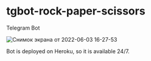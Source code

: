 # tgbot-rock-paper-scissors
Telegram Bot 

![Снимок экрана от 2022-06-03 16-27-53](https://user-images.githubusercontent.com/105131547/171863605-1e2b5bea-2fc3-4fb3-a039-3e2500fe4bc5.png)

Bot is deployed on Heroku, so it is available 24/7.
